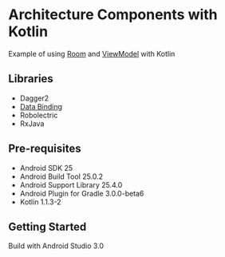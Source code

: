# Architecture Components with Kotlin
Example of using [Room](https://developer.android.com/topic/libraries/architecture/room.html) and [ViewModel](https://developer.android.com/topic/libraries/architecture/viewmodel.html) with Kotlin

## Libraries
* Dagger2
* [Data Binding](https://developer.android.com/topic/libraries/data-binding/index.html)
* Robolectric
* RxJava

## Pre-requisites
* Android SDK 25
* Android Build Tool 25.0.2
* Android Support Library 25.4.0
* Android Plugin for Gradle 3.0.0-beta6
* Kotlin 1.1.3-2

## Getting Started
Build with Android Studio 3.0
